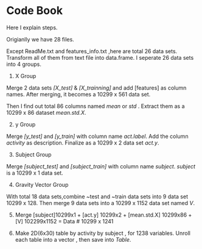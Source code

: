 Code Book 
==================

Here I explain steps.  

Origianlly we have 28 files.

Except ReadMe.txt and features_info.txt ,here are total 26 data sets.
Transform all of them from text file into data.frame.
I seperate 26 data sets into 4 groups.

1. X Group

Merge 2 data sets *[X_test]* & *[X_trainning]* and add [features] as column names.
After merging, it becomes a 10299 x 561 data set.

Then I find out total 86 columns named *mean* or *std* .
Extract them as a 10299 x 86 dataset *mean.std.X*.

2. y Group

Merge *[y_test]* and *[y_train]* with column name *act.label*.
Add the column *activity* as description.
Finalize as a 10299 x 2 data set *act.y*.

3. Subject Group

Merge *[subject_test]* and *[subject_train]* with column name *subject*.
*subject* is a 10299 x 1 data set.  

4. Gravity Vector Group

With total 18 data sets,combine ~test and ~train data sets into 9 data set 10299 x 128.
Then merge 9 data sets into a 10299 x 1152 data set named *V*. 

5. Merge [subject]10299x1 + [act.y] 10299x2 + [mean.std.X] 10299x86  +  [V] 102299x1152 = Data  # 10299 x 1241

6. Make 2D(6x30) table by activity by subject , for 1238 variables.
Unroll each table into a vector , then save into *Table*.

